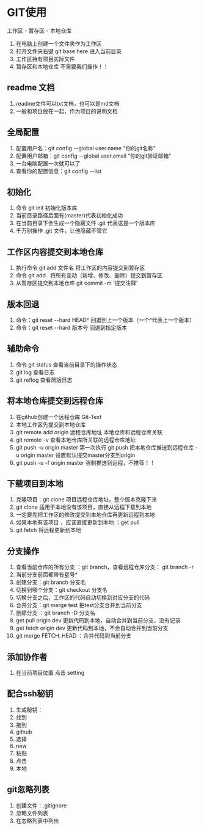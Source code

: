 
# GIT使用

工作区 - 暂存区 - 本地仓库

1. 在电脑上创建一个文件夹作为工作区
2. 打开文件夹右键 git base here 进入当前目录
3. 工作区持有项目实际文件
4. 暂存区和本地仓库 不需要我们操作！！

## readme 文档
1. readme文件可以txt文档，也可以是md文档
2. 一般和项目放在一起，作为项目的说明文档

## 全局配置
1. 配置用户名：git config --global user.name "你的git名称"
2. 配置用户邮箱：git config --global user.email "你的git验证邮箱"
3. 一台电脑配置一次就可以了
4. 查看你的配置信息：git config --list

## 初始化
1. 命令 git init 初始化版本库
2. 当前目录路径后面有(master)代表初始化成功
3. 在当前目录下会生成一个隐藏文件 .git 代表这是一个版本库
4. 千万别操作 .git 文件，让他隐藏不管它

## 工作区内容提交到本地仓库
1. 执行命令 git add 文件名 将工作区的内容提交到暂存区
2. 命令 git add . 将所有变动（新增、修改、删除）提交到暂存区
3. 从暂存区提交到本地仓库 git commit -m '提交注释'

## 版本回退
1. 命令：git reset --hard HEAD^  回退到上一个版本（一个^代表上一个版本）
2. 命令：git reset --hard 版本号  回退到指定版本

## 辅助命令
1. 命令 git status 查看当前目录下的操作状态
2. git log 查看日志
3. git reflog 查看简版日志

## 将本地仓库提交到远程仓库
1. 在github创建一个远程仓库 Git-Text
2. 本地工作区先提交到本地仓库
3. git remote add origin 远程仓库地址  本地仓库和远程仓库关联
4. git remote -v  查看本地仓库所关联的远程仓库地址
5. git push -u origin master  第一次执行
  git push 把本地仓库推送到远程仓库
  -u origin master 设置默认提交master分支到origin
6. git push -u -f origin master 强制推送到远程，不推荐！！



## 下载项目到本地
1. 克隆项目：git clone 项目远程仓库地址，整个版本克隆下来
2. git clone 适用于本地没有该项目，直接从远程下载到本地
3. 一定要先把工作区的修改提交到本地仓库再更新远程到本地
4. 如果本地有该项目 ，应该直接更新到本地 ：get pull
5. git fetch 将远程更新到本地



## 分支操作
1. 查看当前仓库的所有分支 ：git branch，查看远程仓库分支： git branch -r
2. 当前分支前面都带有星号*
3. 创建分支：git branch 分支名
4. 切换到哪个分支：git checkout 分支名  
5. 切换分支之后，工作区的代码自动切换到对应分支的代码
6. 合并分支：git merge test 把test分支合并到当前分支
7. 删除分支 ：git branch -D 分支名
8. get pull origin dev 更新代码到本地，自动合并到当前分支，没有记录
9. get fetch origin dev 更新代码到本地，不会自动合并到当前分支
10. git merge FETCH_HEAD ：合并代码到当前分支


## 添加协作者
1. 在当前项目位置 点击 setting


## 配合ssh秘钥
1. 生成秘钥：
2. 找到
3. 拖到
4. github
5. 选择
6. new
7. 粘贴
8. 点击
9. 本地


## git忽略列表
1. 创建文件：.gitignore
2. 忽略文件列表
3. 在忽略列表中列出
